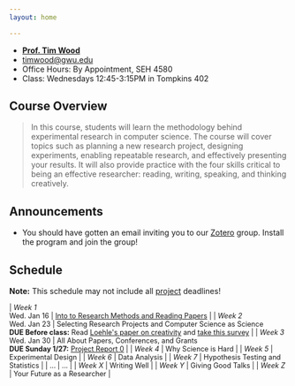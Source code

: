 ```yaml
---
layout: home

---
```

<div class="wrapper" markdown="0"><div class="footer-col-wrapper">
  <div class="footer-col two-col-1">
    <ul class="contact-list">
        <li><a href="http://faculty.cs.gwu.edu/timwood/"><b>Prof. Tim Wood</b></a></li>
        <li><a href="mailto:timwood@gwu.edu">timwood@gwu.edu</a></li>
        <li>Office Hours: By Appointment, SEH 4580</li>
        <li>Class: Wednesdays 12:45-3:15PM in Tompkins 402</li>
    </ul>
  </div>
</div></div>

## Course Overview

<blockquote>
In this course, students will learn the methodology behind experimental research in computer science. The course will cover topics such as planning a new research project, designing experiments, enabling repeatable research, and effectively presenting your results. It will also provide practice with the four skills critical to being an effective researcher: reading, writing, speaking, and thinking creatively.
</blockquote>

## Announcements ##
- You should have gotten an email inviting you to our [Zotero](https://www.zotero.org) group. Install the program and join the group!

## Schedule  ##
**Note:** This schedule may not include all [project](/project/) deadlines!

<div style="font-size:90%">

| *Week 1* <br> Wed. Jan 16 | [Into to Research Methods and Reading Papers](slides/1-overview.pdf)   |
| *Week 2* <br> Wed. Jan 23 | Selecting Research Projects and Computer Science as Science <br> **DUE Before class:** Read [Loehle's paper on creativity](/papers/creativity-loehle.pdf) and [take this survey](https://goo.gl/forms/gBMKOhvmgnv2ej9U2)  |
| *Week 3* <br> Wed. Jan 30 | All About Papers, Conferences, and Grants <br> **DUE Sunday 1/27:** [Project Report 0](/project/) |
| *Week 4* | Why Science is Hard  |
| *Week 5* | Experimental Design  |
| *Week 6* | Data Analysis |
| *Week 7* | Hypothesis Testing and Statistics |
| ...    | ... |
| *Week X* | Writing Well |
| *Week Y* | Giving Good Talks |
| *Week Z* | Your Future as a Researcher  |

</div>
